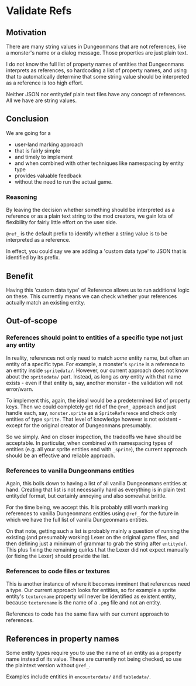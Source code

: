# Validate Refs

## Motivation

There are many string values in Dungeonmans that are not references, like a monster's name or a dialog message. Those properties are just plain text.

I do not know the full list of property names of entities that Dungeonmans interprets as references, so hardcoding a list of property names, and using that to automatically determine that some string value should be interpreted as a reference is too high effort.

Neither JSON nor entitydef plain text files have any concept of references. All we have are string values.

## Conclusion

We are going for a

- user-land marking approach
- that is fairly simple
- and timely to implement
- and when combined with other techniques like namespacing by entity type
- provides valuable feedback
- without the need to run the actual game.

### Reasoning

By leaving the decision whether something should be interpreted as a reference or as a plain text string to the mod creators, we gain lots of flexibility for fairly little effort on the user side.

`@ref_` is the default prefix to identify whether a string value is to be interpreted as a reference.

In effect, you could say we are adding a 'custom data type' to JSON that is identified by its prefix.

## Benefit

Having this 'custom data type' of Reference allows us to run additional logic on these. This currently means we can check whether your references actually match an existing entity.

## Out-of-scope

### References should point to entities of a specific type not just any entity

In reality, references not only need to match _some_ entity name, but often an entity of a specific type. For example, a monster's `sprite` is a reference to an entity inside `spritedata/`. However, our current approach does not know about the `spritedata/` part. Instead, as long as _any_ entity with that name exists - even if that entity is, say, another monster - the validation will not error/warn.

To implement this, again, the ideal would be a predetermined list of property keys. Then we could completely get rid of the `@ref_` approach and just handle each, say, `monster.sprite` as a `SpriteReference` and check only entities of type `sprite`. That level of knowledge however is not existent - except for the original creator of Dungeonmans presumably.

So we simply. And on closer inspection, the tradeoffs we have should be acceptable. In particular, when combined with namespacing types of entities (e.g. all your sprite entities end with `_sprite`), the current approach should be an effective and reliable approach.

### References to vanilla Dungeonmans entities

Again, this boils down to having a list of all vanilla Dungeonmans entities at hand. Creating that list is not necessarily hard as everything is in plain text entitydef format, but certainly annoying and also somewhat brittle.

For the time being, we accept this. It is probably still worth marking references to vanilla Dungeonmans entities using `@ref_` for the future in which we have the full list of vanilla Dungeonmans entities.

On that note, getting such a list is probably mainly a question of running the existing (and presumably working) Lexer on the original game files, and then defining just a minimum of grammar to grab the string after `entitydef`. This plus fixing the remaining quirks t hat the Lexer did not expect manually (or fixing the Lexer) should provide the list.

### References to code files or textures

This is another instance of where it becomes imminent that references need a type. Our current approach looks for entities, so for example a sprite entity's `texturename` property will never be identified as existent entity, because `texturename` is the name of a `.png` file and not an entity.

References to code has the same flaw with our current approach to references.

## References in property names

Some entity types require you to use the name of an entity as a property name instead of its value. These are currently not being checked, so use the plaintext version without `@ref_`.

Examples include entities in `encounterdata/` and `tabledata/`.
